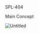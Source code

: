 SPL-404

Main Concept

![Untitled](https://github.com/triadxyz/spl-404/assets/37663993/3b4cad7f-da6b-41bf-8462-4c33b1674a68)
